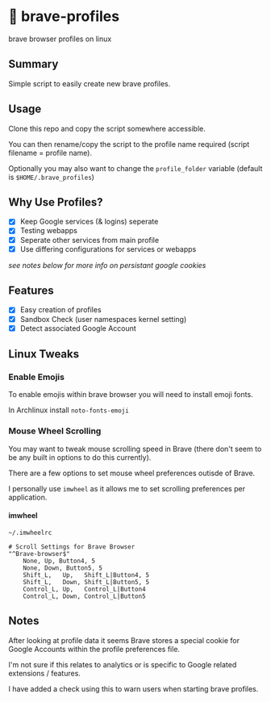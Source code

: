 # 🦁 brave-profiles

brave browser profiles on linux

## Summary

Simple script to easily create new brave profiles.

## Usage

Clone this repo and copy the script somewhere accessible.

You can then rename/copy the script to the profile name required (script filename = profile name).

Optionally you may also want to change the `profile_folder` variable (default is `$HOME/.brave_profiles`)

## Why Use Profiles?

- [x] Keep Google services (& logins) seperate
- [x] Testing webapps
- [x] Seperate other services from main profile
- [x] Use differing configurations for services or webapps

*see notes below for more info on persistant google cookies*

## Features

- [x] Easy creation of profiles
- [x] Sandbox Check (user namespaces kernel setting)
- [x] Detect associated Google Account

## Linux Tweaks

### Enable Emojis

To enable emojis within brave browser you will need to install emoji fonts.

In Archlinux install `noto-fonts-emoji`

### Mouse Wheel Scrolling

You may want to tweak mouse scrolling speed in Brave (there don't seem to be any built in options to do this currently).

There are a few options to set mouse wheel preferences outisde of Brave.

I personally use `imwheel` as it allows me to set scrolling preferences per application.

#### imwheel

`~/.imwheelrc`

```
# Scroll Settings for Brave Browser
"^Brave-browser$"
    None, Up, Button4, 5
    None, Down, Button5, 5
    Shift_L,   Up,   Shift_L|Button4, 5
    Shift_L,   Down, Shift_L|Button5, 5
    Control_L, Up,   Control_L|Button4
    Control_L, Down, Control_L|Button5
```

## Notes

After looking at profile data it seems Brave stores a special cookie for Google Accounts within the profile preferences file.

I'm not sure if this relates to analytics or is specific to Google related extensions / features.

I have added a check using this to warn users when starting brave profiles.
